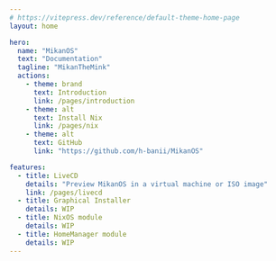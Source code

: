 ```yaml
---
# https://vitepress.dev/reference/default-theme-home-page
layout: home

hero:
  name: "MikanOS"
  text: "Documentation"
  tagline: "MikanTheMink"
  actions:
    - theme: brand
      text: Introduction
      link: /pages/introduction
    - theme: alt
      text: Install Nix
      link: /pages/nix
    - theme: alt
      text: GitHub
      link: "https://github.com/h-banii/MikanOS"

features:
  - title: LiveCD
    details: "Preview MikanOS in a virtual machine or ISO image"
    link: /pages/livecd
  - title: Graphical Installer
    details: WIP
  - title: NixOS module
    details: WIP
  - title: HomeManager module
    details: WIP
---
```


